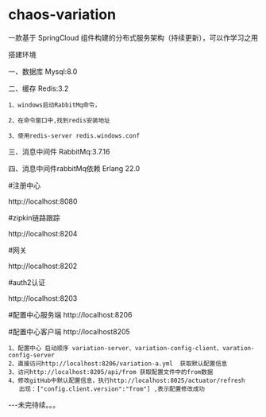# chaos-variation

一款基于 SpringCloud 组件构建的分布式服务架构（持续更新），可以作学习之用

搭建环境

一、数据库 Mysql:8.0

二、缓存   Redis:3.2

    1、windows启动RabbitMq命令，
    
    2、在命令窗口中,找到redis安装地址
    
    3、使用redis-server redis.windows.conf
    
三、消息中间件 RabbitMq:3.7.16

四、消息中间件rabbitMq依赖 Erlang 22.0

#注册中心

http://localhost:8080

#zipkin链路跟踪

http://localhost:8204

#网关

http://localhost:8202

#auth2认证

http://localhost:8203

#配置中心服务端
http://localhost:8206

#配置中心客户端
http://localhost8205
    
    1、配置中心 启动顺序 variation-server、variation-config-client、varation-config-server
    2、直接访问http://localhost:8206/variation-a.yml  获取默认配置信息
    3、访问http://localhost:8205/api/from 获取配置文件中的from数据
    4、修改gitHub中默认配置信息，执行http://localhost:8025/actuator/refresh
       出现：["config.client.version":"from"] ,表示配置修改成功
       
       
       
---未完待续。。。       






